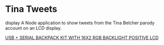 # Tina Tweets

display A Node application to show tweets from the Tina Belcher parody account on an LCD display.

[USB + SERIAL BACKPACK KIT WITH 16X2 RGB BACKLIGHT POSITIVE LCD](https://www.adafruit.com/products/782)